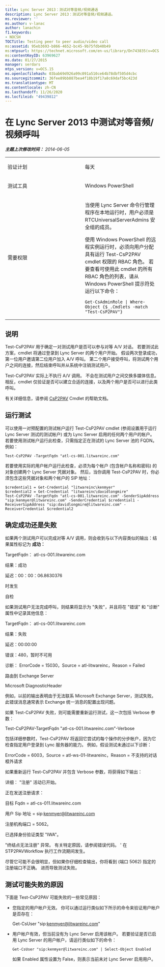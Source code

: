 ```yaml
---
title: Lync Server 2013：测试对等音频/视频通话
description: Lync Server 2013：测试对等音频/视频通话。
ms.reviewer: ''
ms.author: v-lanac
author: lanachin
f1.keywords:
- NOCSH
TOCTitle: Testing peer to peer audio/video call
ms:assetid: 95eb3693-b866-4652-bc45-9b75fdb40b49
ms:mtpsurl: https://technet.microsoft.com/en-us/library/Dn743835(v=OCS.15)
ms:contentKeyID: 63969627
ms.date: 01/27/2015
manager: serdars
mtps_version: v=OCS.15
ms.openlocfilehash: 03bab69d926a99c091a510ce64b78dbf505d4cbc
ms.sourcegitcommit: 36fee89bb887bea4f18b19f17a8c69daf5bc423d
ms.translationtype: MT
ms.contentlocale: zh-CN
ms.lasthandoff: 11/26/2020
ms.locfileid: "49439812"
---
```

# <a name="testing-peer-to-peer-audiovideo-call-in-lync-server-2013"></a>在 Lync Server 2013 中测试对等音频/视频呼叫

<div data-xmlns="http://www.w3.org/1999/xhtml">

<div class="topic" data-xmlns="http://www.w3.org/1999/xhtml" data-msxsl="urn:schemas-microsoft-com:xslt" data-cs="https://msdn.microsoft.com/">

<div data-asp="https://msdn2.microsoft.com/asp">



</div>

<div id="mainSection">

<div id="mainBody">

<span> </span>

_**主题上次修改时间：** 2014-06-05_


<table>
<colgroup>
<col style="width: 50%" />
<col style="width: 50%" />
</colgroup>
<tbody>
<tr class="odd">
<td><p>验证计划</p></td>
<td><p>每天</p></td>
</tr>
<tr class="even">
<td><p>测试工具</p></td>
<td><p>Windows PowerShell</p></td>
</tr>
<tr class="odd">
<td><p>需要权限</p></td>
<td><p>当使用 Lync Server 命令行管理程序在本地运行时，用户必须是 RTCUniversalServerAdmins 安全组的成员。</p>
<p>使用 Windows PowerShell 的远程实例运行时，必须向用户分配具有运行 Test-CsP2PAV cmdlet 权限的 RBAC 角色。 若要查看可使用此 cmdlet 的所有 RBAC 角色的列表，请从 Windows PowerShell 提示符处运行以下命令：</p>
<pre><code>Get-CsAdminRole | Where-Object {$_.Cmdlets -match &quot;Test-CsP2PAV&quot;}</code></pre></td>
</tr>
</tbody>
</table>


<div>

## <a name="description"></a>说明

Test-CsP2PAV 用于确定一对测试用户是否可以参与对等 A/V 对话。 若要测试此方案，cmdlet 将通过登录到 Lync Server 的两个用户开始。 假设两次登录成功，第一位用户邀请第二位用户加入 A/V 呼叫。 第二个用户接受呼叫，将测试两个用户之间的连接，然后结束呼叫并从系统中注销测试用户。

Test-CsP2PAV 实际上不执行 A/V 调用。 不会在测试用户之间交换多媒体信息。 相反，cmdlet 仅验证是否可以建立合适的连接，以及两个用户是否可以进行此类呼叫。

有关详细信息，请参阅 [CsP2PAV](https://docs.microsoft.com/powershell/module/skype/Test-CsP2PAV) Cmdlet 的帮助文档。

</div>

<div>

## <a name="running-the-test"></a>运行测试

可以使用一对预配置的测试帐户运行 Test-CsP2PAV cmdlet (参阅设置用于运行 Lync Server 测试的测试帐户) 或为 Lync Server 启用的任何两个用户的帐户。 若要使用测试帐户运行此检查，只需指定正在测试的 Lync Server 池的 FQDN。 例如：

    Test-CsP2PAV -TargetFqdn "atl-cs-001.litwareinc.com"

若要使用实际的用户帐户运行此检查，必须为每个帐户 (包含帐户名称和密码) 的对象创建两个 Lync Server 凭据对象。 然后，当你调用 Test-CsP2PAV 时，你必须包含这些凭据对象和两个帐户的 SIP 地址：

    $credential1 = Get-Credential "litwareinc\kenmyer"
    $credential2 = Get-Credential "litwareinc\davidlongmire"
    Test-CsP2PAV -TargetFqdn "atl-cs-001.litwareinc.com" -SenderSipAddress "sip:kenmyer@litwareinc.com" -SenderCredential $credential1 -ReceiverSipAddress "sip:davidlongmire@litwareinc.com" -ReceiverCredential $credential2

</div>

<div>

## <a name="determining-success-or-failure"></a>确定成功还是失败

如果两个测试用户可以完成对等 A/V 调用，则会收到与以下内容类似的输出：结果属性标记为 **成功：**

TargetFqdn： atl-cs-001.litwareinc.com

结果：成功

延迟：00：00：06.8630376

时发生

自检

如果测试用户无法完成呼叫，则结果将显示为 "失败"，并且将在 "错误" 和 "诊断" 属性中记录其他信息：

TargetFqdn： atl-cs-001.litwareinc.com

结果：失败

延迟：00:00:00

错误：480，暂时不可用

诊断： ErrorCode = 15030，Source = atl-litwareinc，Reason = Failed

路由到 Exchange Server

Microsoft DiagnosticHeader

例如，以前的输出表明由于无法联系 Microsoft Exchange Server，测试失败。 此错误消息通常表示 Exchange 统一消息的配置出现问题。

如果 Test-CsP2PAV 失败，则可能需要重新运行测试，这一次包括 Verbose 参数：

Test-CsP2PAV-TargetFqdn "atl-cs-001.litwareinc.com"-Verbose

包括详细参数时，Test-CsP2PAV 将返回它尝试的每个操作的分步帐户，因为它检查指定用户登录到 Lync 服务器的能力。 例如，假设测试未通过以下诊断：

ErrorCode = 6003，Source = atl-ws-01-litwareinc，Reason = 不支持的对话框外请求

如果重新运行 Test-CsP2PAV 并包含 Verbose 参数，将获得如下输出：

详细： "注册" 活动已开始。

正在发送注册请求：

目标 Fqdn = atl-cs-011.litwareinc.com

用户 Sip 地址 = sip:kenmyer@litwareinc.com

注册机构端口 = 5062。

已选择身份验证类型 "IWA"。

"终结点无法注册" 异常。 有关特定原因，请参阅错误代码。 ' 在 STP2PAVWorkflow 执行工作流期间发生。

尽管它可能不会很明显，但如果你仔细检查输出，你将看到 (端口 5062) 指定的注册端口不正确。 进而导致测试失败。

</div>

<div>

## <a name="reasons-why-the-test-might-have-failed"></a>测试可能失败的原因

下面是 Test-CsP2PAV 可能失败的一些常见原因：

  - 您指定的用户帐户无效。 你可以通过运行类似如下所示的命令来验证用户帐户是否存在：
    
    Get-CsUser "sip:kenmyer@litwareinc.com"

  - 用户帐户有效，但当前没有为 Lync Server 启用该帐户。 若要验证是否已启用 Lync Server 的用户帐户，请运行类似如下的命令：
    
        Get-CsUser "sip:kenmyer@litwareinc.com" | Select-Object Enabled
    
    如果 Enabled 属性设置为 False，则表示当前未对 Lync Server 启用用户。

</div>

</div>

<span> </span>

</div>

</div>

</div>

